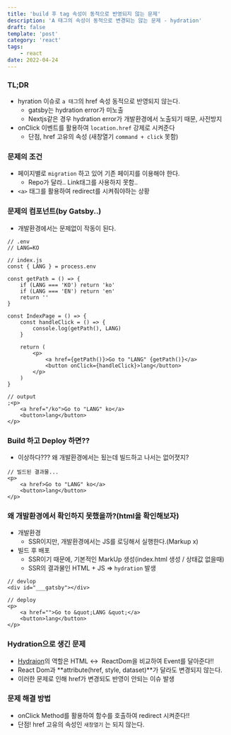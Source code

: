 ```yaml
---
title: 'build 후 tag 속성이 동적으로 반영되지 않는 문제'
description: 'A 태그의 속성이 동적으로 변경되는 않는 문제 - hydration'
draft: false
template: 'post'
category: 'react'
tags:
    - react
date: 2022-04-24
---
```


### TL;DR

-   hyration 이슈로 `a 태그`의 href 속성 동적으로 반영되지 않는다.
    -   gatsby는 hydration error가 미노출
    -   Nextjs같은 경우 hydration error가 개발환경에서 노출되기 때문, 사전방지
-   onClick 이벤트를 활용하여 `location.href` 강제로 시켜준다
    -   단점, href 고유의 속성 (새창열기 `command + click` 못함)

### 문제의 조건

-   페이지별로 `migration` 하고 있어 기존 페이지를 이용해야 한다.
    -   Repo가 달라.. Link태그를 사용하지 못함..
-   `<a>` 태그를 활용하여 redirect를 시켜줘야하는 상황

### 문제의 컴포넌트(by Gatsby..)

-   개발환경에서는 문제없이 작동이 된다.

```tsx
// .env
// LANG=KO

// index.js
const { LANG } = process.env

const getPath = () => {
    if (LANG === 'KO') return 'ko'
    if (LANG === 'EN') return 'en'
    return ''
}

const IndexPage = () => {
    const handleClick = () => {
        console.log(getPath(), LANG)
    }

    return (
        <p>
            <a href={getPath()}>Go to "LANG" {getPath()}</a>
            <button onClick={handleClick}>lang</button>
        </p>
    )
}

// output
;<p>
    <a href="/ko">Go to "LANG" ko</a>
    <button>lang</button>
</p>
```

### Build 하고 Deploy 하면??

-   이상하다??? 왜 개발환경에서는 됬는데 빌드하고 나서는 없어졋지?

```tsx
// 빌드된 결과물...
<p>
    <a href>Go to "LANG" ko</a>
    <button>lang</button>
</p>
```

### 왜 개발환경에서 확인하지 못했을까?(html을 확인해보자)

-   개발환경
    -   SSR이지만, 개발환경에서는 JS를 로딩해서 실행한다.(Markup x)
-   빌드 후 배포
    -   SSR이기 때문에, 기본적인 MarkUp 생성(index.html 생성 / 상태값 없을때)
    -   SSR의 결과물인 HTML + JS ⇒ `hydration` 발생

```tsx
// devlop
<div id="___gatsby"></div>

// deploy
<p>
    <a href="">Go to &quot;LANG &quot;</a>
    <button>lang</button>
</p>
```

### Hydration으로 생긴 문제

-   [Hydraion](https://jooonho.com/react/2022-02-20-hydration/)의 역할은 HTML ↔  ReactDom을 비교하여 Event를 달아준다!!
-   React Dom과 **attribute(href, style, dataset)**가 달라도 변경되지 않는다.
-   이러한 문제로 인해 href가 변경되도 반영이 안되는 이슈 발생

### 문제 해결 방법

-   onClick Method를 활용하여 함수를 호출하여 redirect 시켜준다!!
-   단점! href 고유의 속성인 `새창열기` 는 되지 않는다.
